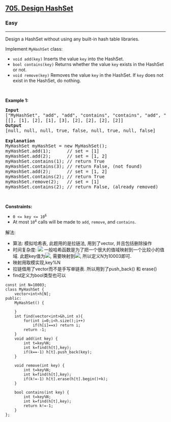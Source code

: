 <h2><a href="https://leetcode.com/problems/design-hashset/">705. Design HashSet</a></h2><h3>Easy</h3><hr><div><p>Design a HashSet without using any built-in hash table libraries.</p>

<p>Implement <code>MyHashSet</code> class:</p>

<ul>
	<li><code>void add(key)</code> Inserts the value <code>key</code> into the HashSet.</li>
	<li><code>bool contains(key)</code> Returns whether the value <code>key</code> exists in the HashSet or not.</li>
	<li><code>void remove(key)</code> Removes the value <code>key</code> in the HashSet. If <code>key</code> does not exist in the HashSet, do nothing.</li>
</ul>

<p>&nbsp;</p>
<p><strong>Example 1:</strong></p>

<pre><strong>Input</strong>
["MyHashSet", "add", "add", "contains", "contains", "add", "contains", "remove", "contains"]
[[], [1], [2], [1], [3], [2], [2], [2], [2]]
<strong>Output</strong>
[null, null, null, true, false, null, true, null, false]

<strong>Explanation</strong>
MyHashSet myHashSet = new MyHashSet();
myHashSet.add(1);      // set = [1]
myHashSet.add(2);      // set = [1, 2]
myHashSet.contains(1); // return True
myHashSet.contains(3); // return False, (not found)
myHashSet.add(2);      // set = [1, 2]
myHashSet.contains(2); // return True
myHashSet.remove(2);   // set = [1]
myHashSet.contains(2); // return False, (already removed)</pre>

<p>&nbsp;</p>
<p><strong>Constraints:</strong></p>

<ul>
	<li><code>0 &lt;= key &lt;= 10<sup>6</sup></code></li>
	<li>At most <code>10<sup>4</sup></code> calls will be made to <code>add</code>, <code>remove</code>, and <code>contains</code>.</li>
</ul>
</div>

解法: 
- 算法: 模拟哈希表, 此题用的是拉链法, 用到了vector, 并且包括删除操作
- 时间复杂度: <img src="https://render.githubusercontent.com/render/math?math=O(1)"> 一般哈希函数是为了把一个很大的值域映射到一个比较小的值域. 此题key值为<img src="https://render.githubusercontent.com/render/math?math=10^6">, 需要映射到<img src="https://render.githubusercontent.com/render/math?math=10^4">, 所以定义N为10003即可.
- 映射用取模实现,key%N
- 拉链借用了vector而不是手写单链表. 所以用到了push_back() 和 erase()
- find定义为bool类型也可以
```
const int N=10003;
class MyHashSet {
    vector<int>h[N];
public:
    MyHashSet() {
        
    }
    int find(vector<int>&h,int x){
        for(int i=0;i<h.size();i++)
            if(h[i]==x) return i;
        return -1;
    }
    void add(int key) {
        int t=key%N;
        int k=find(h[t],key);
        if(k==-1) h[t].push_back(key);
    }
    
    void remove(int key) {
        int t=key%N;
        int k=find(h[t],key);
        if(k!=-1) h[t].erase(h[t].begin()+k);
    }
    
    bool contains(int key) {
        int t=key%N;
        int k=find(h[t],key);
        return k!=-1;
    }
};
```
